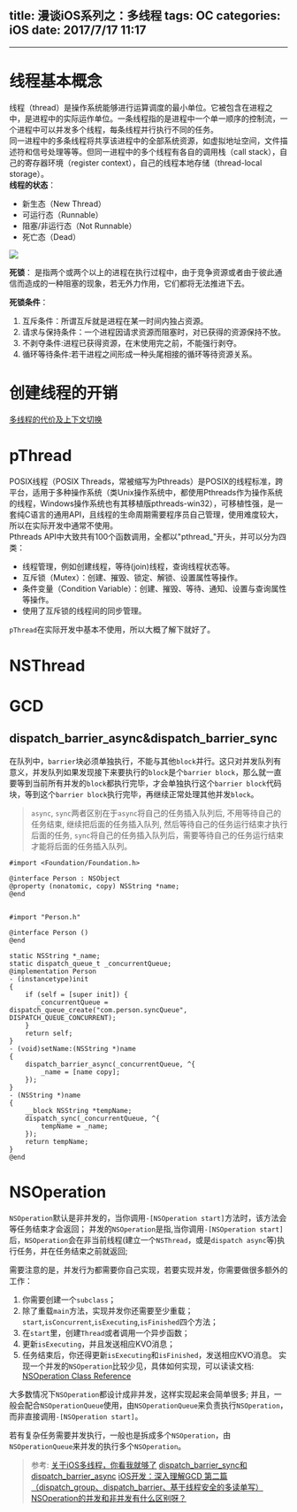 title: 漫谈iOS系列之：多线程
tags: OC
categories: iOS
date: 2017/7/17 11:17
---

***
# 线程基本概念
线程（thread）是操作系统能够进行运算调度的最小单位。它被包含在进程之中，是进程中的实际运作单位。一条线程指的是进程中一个单一顺序的控制流，一个进程中可以并发多个线程，每条线程并行执行不同的任务。  
同一进程中的多条线程将共享该进程中的全部系统资源，如虚拟地址空间，文件描述符和信号处理等等。但同一进程中的多个线程有各自的调用栈（call stack），自己的寄存器环境（register context），自己的线程本地存储（thread-local storage）。  
**线程的状态**：
- 新生态（New Thread）
- 可运行态（Runnable）
- 阻塞/非运行态（Not Runnable）
- 死亡态（Dead）

![](https://ooo.0o0.ooo/2017/05/14/5917f384972b9.jpg)

**死锁**：
是指两个或两个以上的进程在执行过程中，由于竞争资源或者由于彼此通信而造成的一种阻塞的现象，若无外力作用，它们都将无法推进下去。

**死锁条件**：
1. 互斥条件：所谓互斥就是进程在某一时间内独占资源。
2. 请求与保持条件：一个进程因请求资源而阻塞时，对已获得的资源保持不放。
3. 不剥夺条件:进程已获得资源，在末使用完之前，不能强行剥夺。
4. 循环等待条件:若干进程之间形成一种头尾相接的循环等待资源关系。

# 创建线程的开销
[多线程的代价及上下文切换](http://www.cnblogs.com/ktgu/p/3529144.html)

# pThread
POSIX线程（POSIX Threads，常被缩写为Pthreads）是POSIX的线程标准，跨平台，适用于多种操作系统（类Unix操作系统中，都使用Pthreads作为操作系统的线程，Windows操作系统也有其移植版pthreads-win32），可移植性强，是一套纯C语言的通用API，且线程的生命周期需要程序员自己管理，使用难度较大，所以在实际开发中通常不使用。  
Pthreads API中大致共有100个函数调用，全都以"pthread_"开头，并可以分为四类：

- 线程管理，例如创建线程，等待(join)线程，查询线程状态等。
- 互斥锁（Mutex）：创建、摧毁、锁定、解锁、设置属性等操作。
- 条件变量（Condition Variable）：创建、摧毁、等待、通知、设置与查询属性等操作。
- 使用了互斥锁的线程间的同步管理。

`pThread`在实际开发中基本不使用，所以大概了解下就好了。

# NSThread

# GCD

## dispatch_barrier_async&dispatch_barrier_sync
在队列中，`barrier`块必须单独执行，不能与其他`block`并行。这只对并发队列有意义，并发队列如果发现接下来要执行的`block`是个`barrier block`，那么就一直要等到当前所有并发的`block`都执行完毕，才会单独执行这个`barrier block`代码块，等到这个`barrier block`执行完毕，再继续正常处理其他并发`block`。
> `async`, `sync`两者区别在于`async`将自己的任务插入队列后, 不用等待自己的任务结束, 继续把后面的任务插入队列, 然后等待自己的任务运行结束才执行后面的任务, `sync`将自己的任务插入队列后，需要等待自己的任务运行结束才能将后面的任务插入队列。

```
#import <Foundation/Foundation.h>
 
@interface Person : NSObject
@property (nonatomic, copy) NSString *name;
@end
 
 
#import "Person.h"
 
@interface Person ()
@end
 
static NSString *_name;
static dispatch_queue_t _concurrentQueue;
@implementation Person
- (instancetype)init
{
    if (self = [super init]) {
       _concurrentQueue = dispatch_queue_create("com.person.syncQueue", DISPATCH_QUEUE_CONCURRENT);
    }
    return self;
}
- (void)setName:(NSString *)name
{
    dispatch_barrier_async(_concurrentQueue, ^{
        _name = [name copy];
    });
}
- (NSString *)name
{
    __block NSString *tempName;
    dispatch_sync(_concurrentQueue, ^{
        tempName = _name;
    });
    return tempName;
}
@end
```
# NSOperation
`NSOperation`默认是非并发的，当你调用`-[NSOperation start]`方法时，该方法会等任务结束才会返回；
并发的`NSOperation`是指,当你调用`-[NSOperation start]`后，`NSOperation`会在非当前线程(建立一个`NSThread`，或是`dispatch async`等)执行任务，并在任务结束之前就返回;

需要注意的是，并发行为都需要你自己实现，若要实现并发，你需要做很多额外的工作：

1. 你需要创建一个`subclass`；
2. 除了重载`main`方法，实现并发你还需要至少重载；`start`,`isConcurrent`,`isExecuting`,`isFinished`四个方法；
3. 在`start`里，创建`Thread`或者调用一个异步函数；
4. 更新`isExecuting`，并且发送相应KVO消息；
5. 任务结束后，你还得更新`isExecuting`和`isFinished`，发送相应KVO消息。
实现一个并发的`NSOperation`比较少见，具体如何实现，可以读读文档: [NSOperation Class Reference](https://developer.apple.com/documentation/foundation/operation#//apple_ref/doc/uid/TP40004591-RH2-1173)

大多数情况下`NSOperation`都设计成非并发，这样实现起来会简单很多;
并且，一般会配合`NSOperationQueue`使用，由`NSOperationQueue`来负责执行`NSOperation`，而非直接调用`-[NSOperation start]`。

若有复杂任务需要并发执行，一般也是拆成多个`NSOperation`，由`NSOperationQueue`来并发的执行多个`NSOperation`。


> 参考:
> [关于iOS多线程，你看我就够了](http://www.jianshu.com/p/0b0d9b1f1f19)
>  [dispatch_barrier_sync和dispatch_barrier_async](http://www.jianshu.com/p/9ed95082f256)
> [iOS开发：深入理解GCD 第二篇（dispatch_group、dispatch_barrier、基于线程安全的多读单写）](http://www.cnblogs.com/ziyi--caolu/p/4900650.html)
> [NSOperation的并发和非并发有什么区别呀？](http://ourcoders.com/thread/show/1067/)




